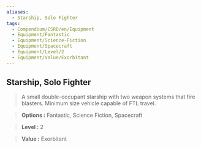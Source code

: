```yaml
---
aliases:
  - Starship, Solo Fighter
tags:
  - Compendium/CSRD/en/Equipment
  - Equipment/Fantastic
  - Equipment/Science-Fiction
  - Equipment/Spacecraft
  - Equipment/Level/2
  - Equipment/Value/Exorbitant
---
```

  
    
## Starship, Solo Fighter    
    
>A small double-occupant starship with two weapon systems that fire blasters. Minimum size vehicle capable of FTL travel.    
> **Options :** Fantastic, Science Fiction, Spacecraft    
> **Level :** 2    
> **Value :** Exorbitant